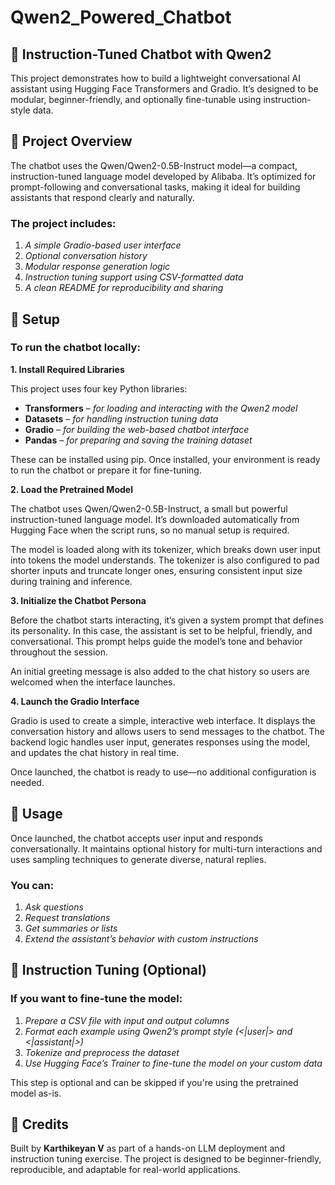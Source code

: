 # Qwen2_Powered_Chatbot

## **🧠 Instruction-Tuned Chatbot with Qwen2**
This project demonstrates how to build a lightweight conversational AI assistant using Hugging Face Transformers and Gradio. It’s designed to be modular, beginner-friendly, and optionally fine-tunable using instruction-style data.

## **📌 Project Overview**
The chatbot uses the Qwen/Qwen2-0.5B-Instruct model—a compact, instruction-tuned language model developed by Alibaba. It’s optimized for prompt-following and conversational tasks, making it ideal for building assistants that respond clearly and naturally.

### **The project includes:**
1. *A simple Gradio-based user interface*
2. *Optional conversation history*
3. *Modular response generation logic*
4. *Instruction tuning support using CSV-formatted data*
5. *A clean README for reproducibility and sharing*

## **🚀 Setup**
### **To run the chatbot locally:**

**1. Install Required Libraries**

This project uses four key Python libraries:

* **Transformers** – *for loading and interacting with the Qwen2 model*
* **Datasets** – *for handling instruction tuning data*
* **Gradio** – *for building the web-based chatbot interface*
* **Pandas** – *for preparing and saving the training dataset*

These can be installed using pip. Once installed, your environment is ready to run the chatbot or prepare it for fine-tuning.

**2. Load the Pretrained Model**

The chatbot uses Qwen/Qwen2-0.5B-Instruct, a small but powerful instruction-tuned language model. It’s downloaded automatically from Hugging Face when the script runs, so no manual setup is required.

The model is loaded along with its tokenizer, which breaks down user input into tokens the model understands. The tokenizer is also configured to pad shorter inputs and truncate longer ones, ensuring consistent input size during training and inference.

**3. Initialize the Chatbot Persona**

Before the chatbot starts interacting, it’s given a system prompt that defines its personality. In this case, the assistant is set to be helpful, friendly, and conversational. This prompt helps guide the model’s tone and behavior throughout the session.

An initial greeting message is also added to the chat history so users are welcomed when the interface launches.

**4. Launch the Gradio Interface**

Gradio is used to create a simple, interactive web interface. It displays the conversation history and allows users to send messages to the chatbot. The backend logic handles user input, generates responses using the model, and updates the chat history in real time.

Once launched, the chatbot is ready to use—no additional configuration is needed.

## **🧠 Usage**
Once launched, the chatbot accepts user input and responds conversationally. It maintains optional history for multi-turn interactions and uses sampling techniques to generate diverse, natural replies.

### **You can:**
1. *Ask questions*
2. *Request translations*
3. *Get summaries or lists*
4. *Extend the assistant’s behavior with custom instructions*

## **📁 Instruction Tuning (Optional)**
### **If you want to fine-tune the model:**
1. *Prepare a CSV file with input and output columns*
2. *Format each example using Qwen2’s prompt style (<|user|> and <|assistant|>)*
3. *Tokenize and preprocess the dataset*
4. *Use Hugging Face’s Trainer to fine-tune the model on your custom data*

This step is optional and can be skipped if you're using the pretrained model as-is.

## **🙌 Credits**
Built by **Karthikeyan V** as part of a hands-on LLM deployment and instruction tuning exercise. The project is designed to be beginner-friendly, reproducible, and adaptable for real-world applications.

